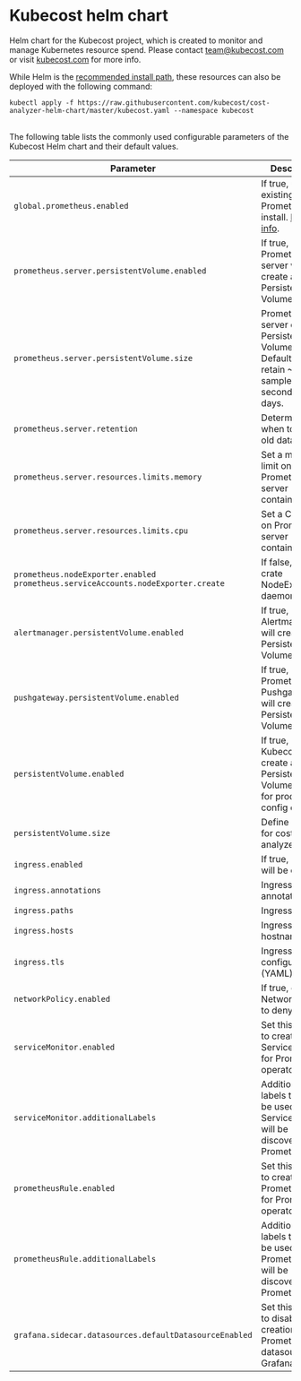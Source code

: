 # Kubecost helm chart
Helm chart for the Kubecost project, which is created to monitor and manage Kubernetes resource spend. Please contact team@kubecost.com or visit [kubecost.com](http://kubecost.com) for more info.

While Helm is the [recommended install path](http://kubecost.com/install), these resources can also be deployed with the following command:<a name="manifest"></a> 
  
`kubectl apply -f https://raw.githubusercontent.com/kubecost/cost-analyzer-helm-chart/master/kubecost.yaml --namespace kubecost`

<a name="config-options"></a><br/>
The following table lists the commonly used configurable parameters of the Kubecost Helm chart and their default values.

Parameter | Description | Default
--------- | ----------- | -------
`global.prometheus.enabled` | If true, use an existing Prometheus install. [More info](http://docs.kubecost.com/custom-prom). | `false`
`prometheus.server.persistentVolume.enabled` | If true, Prometheus server will create a Persistent Volume Claim. | `true`
`prometheus.server.persistentVolume.size` | Prometheus server data Persistent Volume size. Default set to retain ~6000 samples per second for 15 days. | `32Gi`
`prometheus.server.retention` | Determines when to remove old data. | `15d`
`prometheus.server.resources.limits.memory` | Set a memory limit on Prometheus server container. | `not set`
`prometheus.server.resources.limits.cpu` | Set a CPU limit on Prometheus server container. | `not set`
`prometheus.nodeExporter.enabled` `prometheus.serviceAccounts.nodeExporter.create` | If false, do not crate NodeExporter daemonset.  | `true`
`alertmanager.persistentVolume.enabled` | If true, Alertmanager will create a Persistent Volume Claim. | `true`
`pushgateway.persistentVolume.enabled` | If true, Prometheus Pushgateway will create a Persistent Volume Claim. | `true`
`persistentVolume.enabled` | If true, Kubecost will create a Persistent Volume Claim for product config data.  | `true`
`persistentVolume.size` | Define PVC size for cost-analyzer  | `0.2Gi`
`ingress.enabled` | If true, Ingress will be created | `false`
`ingress.annotations` | Ingress annotations | `{}`
`ingress.paths` | Ingress paths | `["/"]`
`ingress.hosts` | Ingress hostnames | `[cost-analyzer.local]`
`ingress.tls` | Ingress TLS configuration (YAML) | `[]`
`networkPolicy.enabled` | If true, create a NetworkPolicy to deny egress  | `false`
`serviceMonitor.enabled` | Set this to `true` to create ServiceMonitor for Prometheus operator | `false`
`serviceMonitor.additionalLabels` | Additional labels that can be used so ServiceMonitor will be discovered by Prometheus | `{}`
`prometheusRule.enabled` | Set this to `true` to create PrometheusRule for Prometheus operator | `false`
`prometheusRule.additionalLabels` | Additional labels that can be used so PrometheusRule will be discovered by Prometheus | `{}`
`grafana.sidecar.datasources.defaultDatasourceEnabled` | Set this to `false` to disable creation of Prometheus datasource in Grafana | `true`
